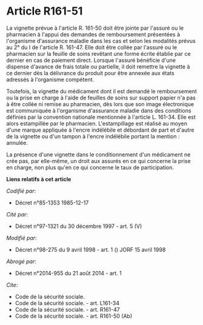 # Article R161-51

La vignette prévue à l'article R. 161-50 doit être jointe par l'assuré ou le pharmacien à l'appui des demandes de
remboursement présentées à l'organisme d'assurance maladie dans les cas et selon les modalités prévus au 2° du I de l'article
R. 161-47. Elle doit être collée par l'assuré ou le pharmacien sur la feuille de soins revêtant une forme écrite établie par
ce dernier en cas de paiement direct. Lorsque l'assuré bénéficie d'une dispense d'avance de frais totale ou partielle, il
doit remettre la vignette à ce dernier dès la délivrance du produit pour être annexée aux états adressés à l'organisme
compétent.

Toutefois, la vignette du médicament dont il est demandé le remboursement ou la prise en charge à l'aide de feuilles de soins
sur support papier n'a pas à être collée ni remise au pharmacien, dès lors que son image électronique est communiquée à
l'organisme d'assurance maladie dans des conditions définies par la convention nationale mentionnée à l'article L. 161-34.
Elle est alors estampillée par le pharmacien. L'estampillage est réalisé au moyen d'une marque appliquée à l'encre indélébile
et débordant de part et d'autre de la vignette ou d'un tampon à l'encre indélébile portant la mention : annulée.

La présence d'une vignette dans le conditionnement d'un médicament ne crée pas, par elle-même, un droit aux assurés en ce qui
concerne la prise en charge, non plus qu'en ce qui concerne le taux de participation.

**Liens relatifs à cet article**

_Codifié par_:

  - Décret n°85-1353 1985-12-17

_Cité par_:

  - Décret n°97-1321 du 30 décembre 1997 - art. 5 (V)

_Modifié par_:

  - Décret n°98-275 du 9 avril 1998 - art. 1 () JORF 15 avril 1998

_Abrogé par_:

  - Décret n°2014-955 du 21 août 2014 - art. 1

_Cite_:

  - Code de la sécurité sociale.
  - Code de la sécurité sociale. - art. L161-34
  - Code de la sécurité sociale. - art. R161-47
  - Code de la sécurité sociale. - art. R161-50 (Ab)
